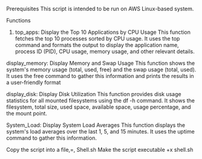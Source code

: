 Prerequisites
This script is intended to be run on AWS Linux-based system.

Functions
1. top_apps: Display the Top 10 Applications by CPU Usage
This function fetches the top 10 processes sorted by CPU usage. It uses the top command and formats the output
to display the application name, process ID (PID), CPU usage, memory usage, and other relevant details.

display_memory: Display Memory and Swap Usage
This function shows the system's memory usage (total, used, free) and the swap usage (total, used). 
It uses the free command to gather this information and prints the results in a user-friendly format

display_disk: Display Disk Utilization
This function provides disk usage statistics for all mounted filesystems using the df -h command. 
It shows the filesystem, total size, used space, available space, usage percentage, and the mount point.

System_Load: Display System Load Averages
This function displays the system's load averages over the last 1, 5, and 15 minutes. It uses the uptime command to gather this information.

Copy the script into a file,=, Shell.sh
Make the script executable +x shell.sh
